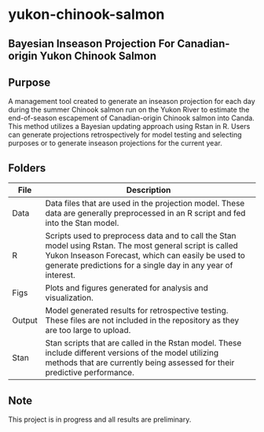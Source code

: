 # yukon-chinook-salmon
## Bayesian Inseason Projection For Canadian-origin Yukon Chinook Salmon 
## Purpose
A management tool created to generate an inseason projection for each day during the summer Chinook salmon run on the Yukon River to estimate the end-of-season escapement of Canadian-origin Chinook salmon into Canda. This method utilizes a Bayesian updating approach using Rstan in R. Users can generate projections retrospectively for model testing and selecting purposes or to generate inseason projections for the current year.
## Folders
|File|Description|
|---|---|
|Data|Data files that are used in the projection model. These data are generally preprocessed in an R script and fed into the Stan model.|
|R|Scripts used to preprocess data and to call the Stan model using Rstan. The most general script is called Yukon Inseason Forecast, which can easily be used to generate predictions for a single day in any year of interest.|
|Figs|Plots and figures generated for analysis and visualization.|
|Output|Model generated results for retrospective testing. These files are not included in the repository as they are too large to upload.|
|Stan| Stan scripts that are called in the Rstan model. These include different versions of the model utilizing methods that are currently being assessed for their predictive performance.|

## Note
This project is in progress and all results are preliminary.
